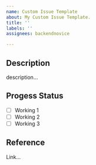 ```yaml
---
name: Custom Issue Template
about: My Custom Issue Template.
title: ''
labels: ''
assignees: backendnovice

---
```


## Description
description...

## Progess Status
- [ ] Working 1
- [ ] Working 2
- [ ] Working 3

## Reference
Link...
